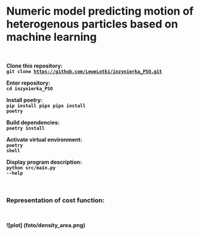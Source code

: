 # Numeric model predicting motion of heterogenous particles based on machine learning

<br>

<b>Clone this repository:<b>
<br>
<code>git clone https://github.com/LeweLotki/inzynierka_PSO.git</code>

<b>Enter repository:<b>
<br>
<code>cd inzynierka_PSO</code>

<b>Install poetry:<b>
<br>
<code>pip install pipx
    pipx install poetry</code>

<b>Build dependencies:<b>
<br>
<code>poetry install</code>

<b>Activate virtual environment:<b>
<br>
<code>poetry shell</code>

<b>Display program description:<b>
<br>
<code>python src/main.py --help</code>

<br>

### Representation of cost function:

<br>

![plot] (foto/density_area.png)